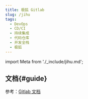 ```yaml
---
title: 极狐 Gitlab
slug: /jihu
tags:
  - DevOps
  - CD/CI
  - 持续集成
  - 代码仓库
  - 开发全栈
  - 极狐
---
```


import Meta from './_include/jihu.md';

<Meta name="meta" />

## 文档{#guide}

参考：[Gitlab 文档](./gitlab)
